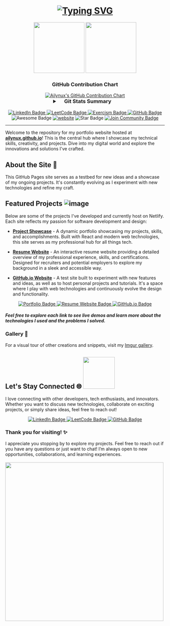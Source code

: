 <div align="center">
  
# [![Typing SVG](https://readme-typing-svg.demolab.com?font=Fira+Code&weight=700&size=30&pause=1000&color=F71039&repeat=false&width=435&lines=Welcome+to+AI-LYN's+NET!+)](https://git.io/typing-svg) 
<img src="https://user-images.githubusercontent.com/74038190/216654095-6f6772e4-e433-4bba-9164-1ca6f463ac3f.gif" width="160" />
<img src="https://user-images.githubusercontent.com/74038190/216654106-c24cc9c0-d319-404e-9bbc-402639637bd9.gif" width="160" />



### GitHub Contribution Chart
<a href="https://github.com/ailynux">
    <img src="https://ghchart.rshah.org/ailynux" alt="Ailynux's GitHub Contribution Chart">
</a>

<details>
  <summary style="font-size: 1.17em; font-weight: bold;">
    <img src="https://github.com/SP-XD/SP-XD/blob/main/images/lightning.gif?raw=true" width="10" />&nbsp;&nbsp;Git Stats Summary&nbsp;&nbsp;<img src="https://github.com/SP-XD/SP-XD/blob/main/images/lightning.gif?raw=true" width="10" />
  </summary>
  
  <img src="https://myreadme.vercel.app/api/embed/ailynux?panels=userstatistics,toprepositories,toplanguages,commitgraph" alt="Ailynux's GitHub Stats">
  <img src="https://github-readme-bento.vercel.app/stats/ailynux?theme=dark" alt="Ailynux's GitHub Stats">
  <img src="https://stats.dooboo.io/api/github-stats-advanced?login=ailynux" alt="Advanced GitHub Stats for Ailynux" width="400">
</details>
</div>
<div align="center">
  <br>
  <a href="https://www.linkedin.com/in/ailyndiaz01" target="_blank">
    <img src="https://img.shields.io/badge/LinkedIn-0077B5?style=for-the-badge&logo=linkedin&logoColor=white" alt="LinkedIn Badge" />
  </a>
  <a href="https://leetcode.com/yourLeetCodeUsername" target="_blank">
    <img src="https://img.shields.io/badge/LeetCode-FFA116?style=for-the-badge&logo=leetcode&logoColor=white" alt="LeetCode Badge" />
  </a>
  <a href="https://exercism.org/profiles/ailynux" target="_blank">
    <img src="https://img.shields.io/badge/Exercism-1E90FF?style=for-the-badge&logo=exercism&logoColor=white" alt="Exercism Badge" />
  </a>
  <a href="https://github.com/ailynux" target="_blank">
    <img src="https://img.shields.io/badge/GitHub-181717?style=for-the-badge&logo=github&logoColor=white" alt="GitHub Badge" />
  </a>
</div>





<div align="center">
  <img src="https://cdn.rawgit.com/sindresorhus/awesome/d7305f38d29fed78fa85652e3a63e154dd8e8829/media/badge.svg" alt="Awesome Badge"/>
  <a href="https://ailyndevop.netlify.app"><img src="https://img.shields.io/static/v1?label=&labelColor=505050&message=My%20Website&color=%230076D6&style=flat&logo=google-chrome&logoColor=%230076D6" alt="website"/></a>
  <img src="https://img.shields.io/static/v1?label=%F0%9F%8C%9F&message=If%20Useful&style=style=flat&color=BC4E99" alt="Star Badge"/>
  <a href="https://discord.gg/XTW52Kt"><img src="https://img.shields.io/discord/733027681184251937.svg?style=flat&label=Join%20Community&color=7289DA" alt="Join Community Badge"/></a>
  <br>
  
</div>

---

Welcome to the repository for my portfolio website hosted at **[ailynux.github.io](https://ailynux.github.io)**! This is the central hub where I showcase my technical skills, creativity, and projects. Dive into my digital world and explore the innovations and solutions I've crafted.


## About the Site 📜

This GitHub Pages site serves as a testbed for new ideas and a showcase of my ongoing projects. It's constantly evolving as I experiment with new technologies and refine my craft.

## Featured Projects ![image](https://github.com/user-attachments/assets/94d59deb-47d3-4fda-8f9d-0277b45757e4)


Below are some of the projects I've developed and currently host on Netlify. Each site reflects my passion for software development and design:

- **[Project Showcase](https://ailynux.netlify.app)** - A dynamic portfolio showcasing my projects, skills, and accomplishments. Built with React and modern web technologies, this site serves as my professional hub for all things tech.
  
- **[Resume Website](https://ailyndevop.netlify.app)** - An interactive resume website providing a detailed overview of my professional experience, skills, and certifications. Designed for recruiters and potential employers to explore my background in a sleek and accessible way.
  
- **[GitHub.io Website](https://ailynux.github.io)** - A test site built to experiment with new features and ideas, as well as to host personal projects and tutorials. It's a space where I play with web technologies and continuously evolve the design and functionality.


<div align="center">
  <a href="https://ailynux.netlify.app" target="_blank">
    <img src="https://img.shields.io/badge/Portfolio-00C7B7?style=for-the-badge&logo=netlify&logoColor=white" alt="Portfolio Badge"/>
  </a>
  <a href="https://ailyndevop.netlify.app" target="_blank">
    <img src="https://img.shields.io/badge/Resume%20Website-4CAF50?style=for-the-badge&logo=netlify&logoColor=white" alt="Resume Website Badge"/>
  </a>
  <a href="https://ailynux.github.io" target="_blank">
    <img src="https://img.shields.io/badge/GitHub.io-181717?style=for-the-badge&logo=github&logoColor=white" alt="GitHub.io Badge"/>
  </a>
</div>

#### *Feel free to explore each link to see live demos and learn more about the technologies I used and the problems I solved.*

### Gallery 🎨

For a visual tour of other creations and snippets, visit my [Imgur gallery](https://imgur.com/gallery/sl4mDmd).

## Let's Stay Connected 🌐 <img src="https://github.com/Anmol-Baranwal/Cool-GIFs-For-GitHub/assets/74038190/51865424-10f2-4859-8055-b62b1c0d8d36" width="100">

I love connecting with other developers, tech enthusiasts, and innovators. Whether you want to discuss new technologies, collaborate on exciting projects, or simply share ideas, feel free to reach out!

<div align="center">
    <a href="https://www.linkedin.com/in/ailyndiaz01/" target="_blank">
        <img src="https://img.shields.io/badge/-LinkedIn-0077B5?style=for-the-badge&logo=LinkedIn&logoColor=white" alt="LinkedIn Badge"/>
    </a>
    <a href="https://leetcode.com/ailynux/" target="_blank">
        <img src="https://img.shields.io/badge/-LeetCode-FFA116?style=for-the-badge&logo=LeetCode&logoColor=white" alt="LeetCode Badge"/>
    </a>
    <a href="https://github.com/ailynux" target="_blank">
        <img src="https://img.shields.io/badge/-GitHub-181717?style=for-the-badge&logo=GitHub&logoColor=white" alt="GitHub Badge"/>
    </a>
 
</div>

### Thank you for visiting! ✨
I appreciate you stopping by to explore my projects. Feel free to reach out if you have any questions or just want to chat! I’m always open to new opportunities, collaborations, and learning experiences.
<br><br>
<img src="https://github.com/Anmol-Baranwal/Cool-GIFs-For-GitHub/assets/74038190/7d484dc9-68a9-4ee6-a767-aea59035c12d" width="500">


